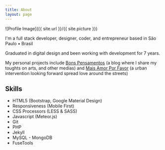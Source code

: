```yaml
---
title: About
layout: page
---
```

![Profile Image]({{ site.url }}/{{ site.picture }})

<p>I'm a full stack developer, designer, coder, and entrepreneur based in São Paulo • Brasil</p>

<p>Graduated in digital design and been working with development for 7 years.</p>

<p>My personal projects include <a target="_blank" href="http://bonspensamentos.com">Bons Pensamentos</a> (a blog where I share my toughts on arts, and other medias) and <a target="_blank" href="http://maisamorporfavor.com">Mais Amor Por Favor</a> (a urban intervention looking forward spread love around the streets)</p>

<h2>Skills</h2>

<ul class="skill-list">
	<li>HTML5 (Bootstrap, Google Material Design)</li>
	<li>Responsiveness (Mobile First)</li>
	<li>CSS Processors (LESS & SASS)</li>
	<li>Javascript (Meteor.js)</li>
	<li>Git</li>
	<li>PHP</li>
	<li>Jekyll</li>
	<li>MySQL - MongoDB</li>
	<li>FuseTools</li>
</ul>
